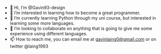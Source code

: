 - 👋 Hi, I’m @Gavin93-design
- 👀 I’m interested in learning how to become a great programmer.
- 🌱 I’m currently learning Python through my uni course, but interested in learning some more languages.
- 💞️ I’m looking to collaborate on anything that is going to give me some experience using different languages. 
- 📫 How to reach me, you can email me at gavinlaing0@gmail.com or on twitter @laing1993

<!---
Gavin93-design/Gavin93-design is a ✨ special ✨ repository because its `README.md` (this file) appears on your GitHub profile.
You can click the Preview link to take a look at your changes.
--->
